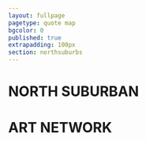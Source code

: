 ```yaml
---
layout: fullpage
pagetype: quote map
bgcolor: 0
published: true
extrapadding: 100px
section: northsuburbs
---
```


<div class="mapstage"></div>

# NORTH SUBURBAN
# ART NETWORK